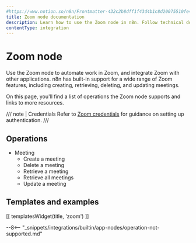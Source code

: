 ```yaml
---
#https://www.notion.so/n8n/Frontmatter-432c2b8dff1f43d4b1c8d20075510fe4
title: Zoom node documentation
description: Learn how to use the Zoom node in n8n. Follow technical documentation to integrate Zoom node into your workflows.
contentType: integration
---
```


# Zoom node

Use the Zoom node to automate work in Zoom, and integrate Zoom with other applications. n8n has built-in support for a wide range of Zoom features, including creating, retrieving, deleting, and updating meetings. 

On this page, you'll find a list of operations the Zoom node supports and links to more resources.

/// note | Credentials
Refer to [Zoom credentials](/integrations/builtin/credentials/zoom/) for guidance on setting up authentication. 
///

## Operations

* Meeting
    * Create a meeting
    * Delete a meeting
    * Retrieve a meeting
    * Retrieve all meetings
    * Update a meeting

## Templates and examples

<!-- see https://www.notion.so/n8n/Pull-in-templates-for-the-integrations-pages-37c716837b804d30a33b47475f6e3780 -->
[[ templatesWidget(title, 'zoom') ]]

--8<-- "_snippets/integrations/builtin/app-nodes/operation-not-supported.md"
